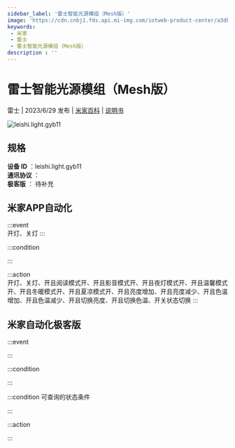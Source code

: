 ```yaml
---
sidebar_label: '雷士智能光源模组（Mesh版）'
image: 'https://cdn.cnbj1.fds.api.mi-img.com/iotweb-product-center/a3db4ffe6f0f2e23525aabef2f0797ab_1683598264206.png?GalaxyAccessKeyId=AKVGLQWBOVIRQ3XLEW&Expires=9223372036854775807&Signature=Dd+9/n829M2VT+B2BNPyaRpKT4o='
keywords: 
 - 米家
 - 雷士
 - 雷士智能光源模组（Mesh版）
description : ''
---
```

# 雷士智能光源模组（Mesh版）

雷士 | 2023/6/29 发布 | [米家百科](https://home.mi.com/webapp/content/baike/product/index.html?model=leishi.light.gyb11) | [说明书](https://home.mi.com/views/introduction.html?model=leishi.light.gyb11&region=cn)

![leishi.light.gyb11](https://cdn.cnbj1.fds.api.mi-img.com/iotweb-product-center/a3db4ffe6f0f2e23525aabef2f0797ab_1683598264206.png?GalaxyAccessKeyId=AKVGLQWBOVIRQ3XLEW&Expires=9223372036854775807&Signature=Dd+9/n829M2VT+B2BNPyaRpKT4o=)

## 规格  
> 
**设备 ID** ：leishi.light.gyb11  
**通讯协议** ：  
**极客版**  ： 待补充 


## 米家APP自动化  

:::event  
开灯、关灯
:::

:::condition  

:::

:::action   
开灯、关灯、开且阅读模式开、开且影音模式开、开且夜灯模式开、开且温馨模式开、开且冬暖模式开、开且夏凉模式开、开且亮度增加、开且亮度减少、开且色温增加、开且色温减少、开且切换亮度、开且切换色温、开关状态切换
:::

## 米家自动化极客版  

:::event  

:::

:::condition  

:::

:::condition 可查询的状态条件  

:::

:::action  

:::

        
